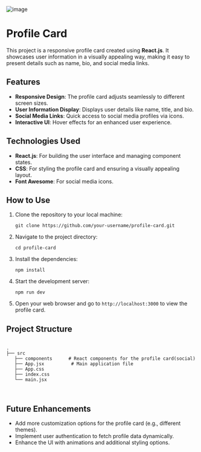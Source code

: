 ![image](https://github.com/user-attachments/assets/916fdd2e-d410-4552-a207-2a337c176927)

<h1>Profile Card</h1>

<p>This project is a responsive profile card created using <strong>React.js</strong>. It showcases user information in a visually appealing way, making it easy to present details such as name, bio, and social media links.</p>

<h2>Features</h2>
<ul>
  <li><strong>Responsive Design</strong>: The profile card adjusts seamlessly to different screen sizes.</li>
  <li><strong>User Information Display</strong>: Displays user details like name, title, and bio.</li>
  <li><strong>Social Media Links</strong>: Quick access to social media profiles via icons.</li>
  <li><strong>Interactive UI</strong>: Hover effects for an enhanced user experience.</li>
</ul>

<h2>Technologies Used</h2>
<ul>
  <li><strong>React.js</strong>: For building the user interface and managing component states.</li>
  <li><strong>CSS</strong>: For styling the profile card and ensuring a visually appealing layout.</li>
  <li><strong>Font Awesome</strong>: For social media icons.</li>
</ul>

<h2>How to Use</h2>
<ol>
  <li>Clone the repository to your local machine:</li>
  <pre><code>git clone https://github.com/your-username/profile-card.git</code></pre>
  <li>Navigate to the project directory:</li>
  <pre><code>cd profile-card</code></pre>
  <li>Install the dependencies:</li>
  <pre><code>npm install</code></pre>
  <li>Start the development server:</li>
  <pre><code>npm run dev</code></pre>
  <li>Open your web browser and go to <code>http://localhost:3000</code> to view the profile card.</li>
</ol>

<h2>Project Structure</h2>
<pre><code>
.
├── src
   ├── components      # React components for the profile card(social)
   ├── App.jsx          # Main application file
   ├── App.css
   ├── index.css
   └── main.jsx

</code></pre>

<h2>Future Enhancements</h2>
<ul>
  <li>Add more customization options for the profile card (e.g., different themes).</li>
  <li>Implement user authentication to fetch profile data dynamically.</li>
  <li>Enhance the UI with animations and additional styling options.</li>
</ul>
